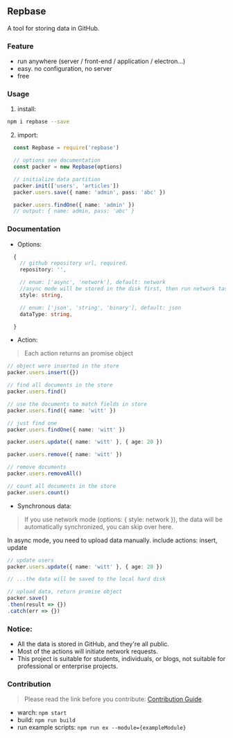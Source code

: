 ## Repbase
A tool for storing data in GitHub.

### Feature

- run anywhere (server / front-end / application / electron...)
- easy. no configuration, no server
- free

### Usage
1. install:
  ```bash
  npm i repbase --save
  ```
2. import:

```typescript
  const Repbase = require('repbase')

  // options see documentation
  const packer = new Repbase(options)

  // initialize data partition
  packer.init(['users', 'articles'])
  packer.users.save({ name: 'admin', pass: 'abc' })

  packer.users.findOne({ name: 'admin' })
  // output: { name: admin, pass: 'abc' }
```

### Documentation

- Options:

```typescript
  {
    // github repository url, required.
    repository: '',

    // enum: ['async', 'network'], default: network
    //async mode will be stored in the disk first, then run network task
    style: string,

    // enum: ['json', 'string', 'binary'], default: json
    dataType: string,

  }
```

- Action:
> Each action returns an promise object


```typescript
// object were inserted in the store
packer.users.insert({})

// find all documents in the store
packer.users.find()

// use the documents to match fields in store
packer.users.find({ name: 'witt' })

// just find one
packer.users.findOne({ name: 'witt' })

packer.users.update({ name: 'witt' }, { age: 20 })

packer.users.remove({ name: 'witt' })

// remove documents
packer.users.removeAll()

// count all documents in the store
packer.users.count()
```

- Synchronous data:
> If you use network mode (options: { style: network }), the data will be automatically synchronized, you can skip over here.

In async mode, you need to upload data manually.
include actions: insert, update
```typescript
// update users
packer.users.update({ name: 'witt' }, { age: 20 })

// ...the data will be saved to the local hard disk

// upload data, return promise object
packer.save()
.then(result => {})
.catch(err => {})

```

### Notice:
- All the data is stored in GitHub, and they're all public.
- Most of the actions will initiate network requests.
- This project is suitable for students, individuals, or blogs, not suitable for professional or enterprise projects.

### Contribution
> Please read the link before you contribute: [Contribution Guide](https://github.com/DhyanaChina/Repbase/blob/master/.github/CONTRIBUTING.md).

- warch: `npm start`
- build: `npm run build`
- run example scripts: `npm run ex --module={exampleModule}`


